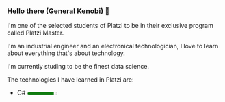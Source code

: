 ### Hello there (General Kenobi) 👋

<!--
**OscarPalominoC/OscarPalominoC** is a ✨ _special_ ✨ repository because its `README.md` (this file) appears on your GitHub profile.

Here are some ideas to get you started:

- 🔭 I’m currently working on ...
- 🌱 I’m currently learning ...
- 👯 I’m looking to collaborate on ...
- 🤔 I’m looking for help with ...
- 💬 Ask me about ...
- 📫 How to reach me: ...
- 😄 Pronouns: ...
- ⚡ Fun fact: ...
-->
I'm one of the selected students of Platzi to be in their exclusive program called Platzi Master.

I'm an industrial engineer and an electronical technologician, I love to learn about everything that's about technology.

I'm currently studing to be the finest data science.

The technologies I have learned in Platzi are:
* C# <meter min="0" max="100" value="90">
